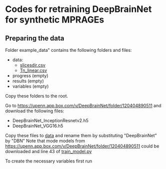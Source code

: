# Codes for retraining DeepBrainNet for synthetic MPRAGEs

## Preparing the data
Folder example_data" contains the following folders and files:
 - data:
   - [slicesdir.csv](/example_data/data/slicesdir.csv)
   - [Tn_linear.csv](/example_data/data/Tn_linear.csv)
 - progress (empty)
 - results (empty)
 - variables (empty)

Copy these folders to the root. 

Go to https://upenn.app.box.com/v/DeepBrainNet/folder/120404890511 and download the following files:
+ DeepBrainNet_InceptionResnetv2.h5
+ DeepBrainNet_VGG16.h5

Copy these files to [data](/data/slicesdir.csv) and rename them by substituting "DeepBrainNet" by "DBN"
Note that mode models from https://upenn.app.box.com/v/DeepBrainNet/folder/120404890511 could be downloaded and line 43 of [train_model.py](/train_model.py)

To create the necessary variables first run
